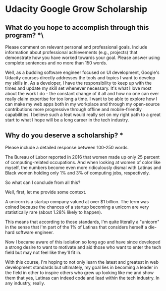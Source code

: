 # Udacity Google Grow Scholarship

## What do you hope to accomplish through this program? \*\

Please comment on relevant personal and professional goals. Include information about professional achievements (e.g., projects) that demonstrate how you have worked towards your goal. Please answer using complete sentences and no more than 150 words.

Well, as a budding software engineer focused on UI development, Google's Udacity courses directly addresses the tools and topics I want to develop my skills in. As a developer, I have the responsibility to keep up with the times and update my skill set whenever necessary. It's what I love most about the work I do - the constant change of it all and how no one can ever really claim expertise for too long a time. I want to be able to explore how I can make my web apps both in my workplace and through my open-source contributions more progressive through offline and mobile-friendly capabilities. I believe such a feat would really set on my right path to a great start to what I hope will be a long career in the tech industry.

## Why do you deserve a scholarship? \*

Please include a detailed response between 100-250 words.

The Bureau of Labor reported in 2016 that women made up only 25 percent of computing-related occupations. And when looking at women of color like myself, the numbers become even more ridiculously dismal with Latinas and Black women holding only 1% and 3% of computing jobs, respectively.

So what can I conclude from all this?

Well, first, let me provide some context.

A unicorn is a startup company valued at over $1 billion. The term was coined because the chances of a startup becoming a unicorn are very statistically rare (about 1.28% likely to happen).

This means that according to those standards, I'm quite literally a "unicorn" in the sense that I'm part of the 1% of Latinas that considers herself a die-hard software engineer.

Now I became aware of this isolation so long ago and have since developed a strong desire to want to motivate and aid those who want to enter the tech field but may not feel like they'll fit in.

With this course, I'm hoping to not only learn the latest and greatest in web development standards but ultimately, my goal lies in becoming a leader in the field in other to inspire others who grew up looking like me and show them that yes, Latinas can indeed code and lead within the tech industry. In any industry, really.
